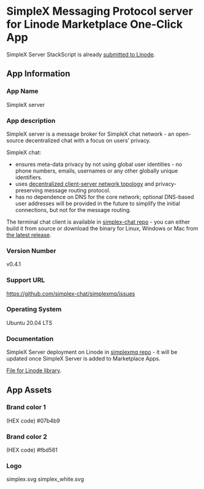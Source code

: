 # SimpleX Messaging Protocol server for Linode Marketplace One-Click App

SimpleX Server StackScript is already [submitted to Linode](https://cloud.linode.com/stackscripts/748014).

## App Information

### App Name
SimpleX server

### App description
SimpleX server is a message broker for SimpleX chat network - an open-source decentralized chat with a focus on users’ privacy.

SimpleX chat:
- ensures meta-data privacy by not using global user identities - no phone numbers, emails, usernames or any other globally unique identifiers.
- uses [decentralized client-server network topology](https://github.com/simplex-chat/simplex-chat#network-topology) and privacy-preserving message routing protocol.
- has no dependence on DNS for the core network; optional DNS-based user addresses will be provided in the future to simplify the initial connections, but not for the message routing.

The terminal chat client is available in [simplex-chat repo](https://github.com/simplex-chat/simplex-chat) - you can either build it from source or download the binary for Linux, Windows or Mac from [the latest release](https://github.com/simplex-chat/simplex-chat/releases/latest).

### Version Number
v0.4.1

### Support URL
https://github.com/simplex-chat/simplexmq/issues

### Operating System
Ubuntu 20.04 LTS

### Documentation
SimpleX Server deployment on Linode in [simplexmq repo](https://github.com/simplex-chat/simplexmq#deploy-smp-server-on-linode) - it will be updated once SimpleX Server is added to Marketplace Apps.

[File for Linode library](./simplex_documentation.md).

## App Assets

### Brand color 1
(HEX code)
#07b4b9

### Brand color 2
(HEX code)
#fbd561

### Logo
simplex.svg
simplex_white.svg
